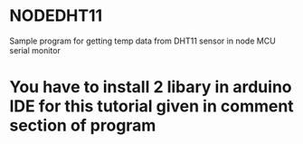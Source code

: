 # NODEDHT11
Sample program for getting temp data from DHT11 sensor in node MCU serial monitor
# You have to install 2 libary in arduino IDE for this tutorial given in comment section of program

